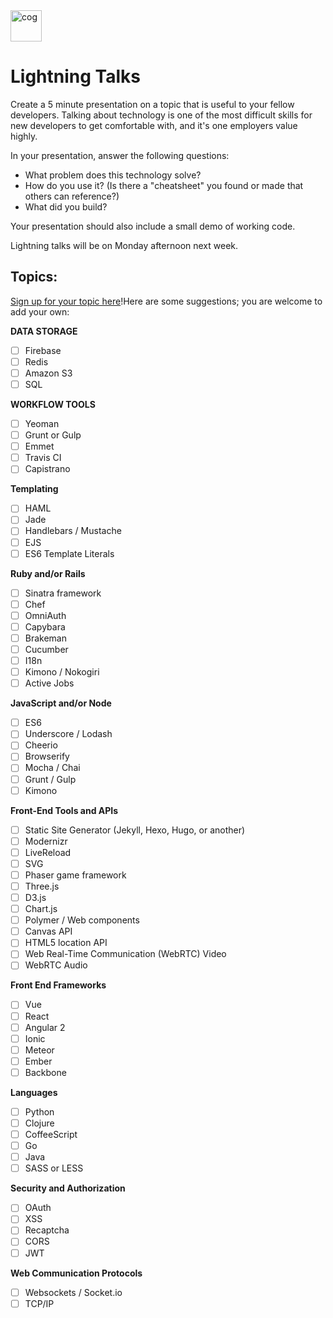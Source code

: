 <img src="https://cloud.githubusercontent.com/assets/6520345/23081189/8962462e-f508-11e6-88f1-4a3fa2ddca99.png" alt="cog" width="50px;" />

# Lightning Talks

Create a 5 minute presentation on a topic that is useful to your fellow developers. Talking about technology is one of the most difficult skills for new developers to get comfortable with, and it's one employers value highly.

In your presentation, answer the following questions:

- What problem does this technology solve?
- How do you use it? (Is there a "cheatsheet" you found or made that others can reference?)
- What did you build?

Your presentation should also include a small demo of working code.

Lightning talks will be on Monday afternoon next week.

## Topics:
[Sign up for your topic here](https://docs.google.com/spreadsheets/d/1L-gFsFvXYKqLjJe28th0F98fgQJ3rZ3XwlXTlr7jquc/edit)!Here are some suggestions; you are welcome to add your own:

**DATA STORAGE**

- [ ] Firebase
- [ ] Redis
- [ ] Amazon S3
- [ ] SQL

**WORKFLOW TOOLS**

- [ ] Yeoman
- [ ] Grunt or Gulp
- [ ] Emmet
- [ ] Travis CI
- [ ] Capistrano

**Templating**

- [ ] HAML
- [ ] Jade
- [ ] Handlebars / Mustache
- [ ] EJS
- [ ] ES6 Template Literals

**Ruby and/or Rails**

- [ ] Sinatra framework
- [ ] Chef
- [ ] OmniAuth
- [ ] Capybara
- [ ] Brakeman
- [ ] Cucumber
- [ ] I18n
- [ ] Kimono / Nokogiri
- [ ] Active Jobs

**JavaScript and/or Node**

- [ ] ES6
- [ ] Underscore / Lodash
- [ ] Cheerio
- [ ] Browserify
- [ ] Mocha / Chai
- [ ] Grunt / Gulp
- [ ] Kimono

**Front-End Tools and APIs**

- [ ] Static Site Generator (Jekyll, Hexo, Hugo, or another)
- [ ] Modernizr
- [ ] LiveReload
- [ ] SVG
- [ ] Phaser game framework
- [ ] Three.js
- [ ] D3.js
- [ ] Chart.js
- [ ] Polymer / Web components
- [ ] Canvas API
- [ ] HTML5 location API
- [ ] Web Real-Time Communication (WebRTC) Video
- [ ] WebRTC Audio

**Front End Frameworks**

- [ ] Vue
- [ ] React
- [ ] Angular 2
- [ ] Ionic
- [ ] Meteor
- [ ] Ember
- [ ] Backbone

**Languages**

- [ ] Python
- [ ] Clojure
- [ ] CoffeeScript
- [ ] Go
- [ ] Java
- [ ] SASS or LESS

**Security and Authorization**

- [ ] OAuth
- [ ] XSS
- [ ] Recaptcha
- [ ] CORS
- [ ] JWT

**Web Communication Protocols**

- [ ] Websockets / Socket.io
- [ ] TCP/IP
